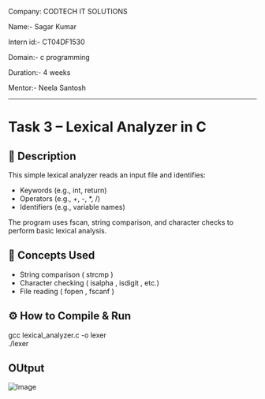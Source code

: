 Company: CODTECH IT SOLUTIONS 

Name:-  Sagar Kumar  

Intern id:- CT04DF1530

Domain:- c programming 

Duration:- 4 weeks

Mentor:- Neela Santosh

---

# Task 3 – Lexical Analyzer in C

## 📄 Description

This simple lexical analyzer reads an input file and identifies:
- Keywords (e.g., int, return)
- Operators (e.g., +, -, *, /)
- Identifiers (e.g., variable names)

The program uses fscan, string comparison, and character checks to perform basic lexical analysis.

## 🧠 Concepts Used
- String comparison ( strcmp )
- Character checking ( isalpha ,  isdigit , etc.)
- File reading ( fopen , fscanf )

## ⚙️ How to Compile & Run

gcc lexical_analyzer.c -o lexer <Br>
./lexer

## OUtput

![Image](https://github.com/user-attachments/assets/de0dfc2a-3221-4251-af8e-4d4f4bdb5011)
